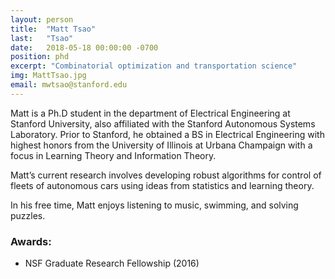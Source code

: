 ```yaml
---
layout: person
title:  "Matt Tsao"
last:   "Tsao"
date:   2018-05-18 00:00:00 -0700
position: phd
excerpt: "Combinatorial optimization and transportation science"
img: MattTsao.jpg
email: mwtsao@stanford.edu
---
```


Matt is a Ph.D student in the department of Electrical Engineering at Stanford University, also affiliated with the Stanford Autonomous Systems Laboratory. Prior to Stanford, he obtained a BS in Electrical Engineering with highest honors from the University of Illinois at Urbana Champaign with a focus in Learning Theory and Information Theory. 

Matt’s current research involves developing robust algorithms for control of fleets of autonomous cars using ideas from statistics and learning theory. 

In his free time, Matt enjoys listening to music, swimming, and solving puzzles.

### Awards:
- NSF Graduate Research Fellowship (2016)
